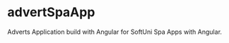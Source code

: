 advertSpaApp
============

Adverts Application build with Angular for SoftUni Spa Apps with Angular. 
